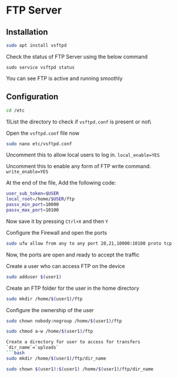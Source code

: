 # FTP Server

## Installation



```bash
sudo apt install vsftpd
```
Check the status of FTP Server using the below command
```
sudo service vsftpd status
```
You can see FTP is active and running smoothly

## Configuration
```bash
cd /etc
``` 
1)List the directory to check if  `vsftpd.conf` is present or not\

Open the `vsftpd.conf` file now 
```bash
sudo nano etc/vsftpd.conf
```
Uncomment this to allow local users to log in.
`local_enable=YES`

Uncomment this to enable any form of FTP write command.
`write_enable=YES`

At the end of the file, 
Add the following code:
```bash
user_sub_token=$USER
local_root=/home/$USER/ftp
passv_min_port=10000
passv_max_port=10100
``` 
Now save it by pressing `Ctrl+X` and then `Y`

Configure the Firewall and open the ports
```bash
sudo ufw allow from any to any port 20,21,10000:10100 proto tcp
```
Now, the ports are open and ready to accept the traffic

Create a user who can access FTP on the device
```bash
sudo adduser $(user1)
```
Create an FTP folder for the user in the home directory
```bash
sudo mkdir /home/$(user1)/ftp
```
Configure the ownership of the user
```bash
sudo chown nobody:nogroup /home/$(user1)/ftp
```
```bash
sudo chmod a-w /home/$(user1)/ftp
```
```bash
Create a directory for user to access for transfers
`dir_name`=`uploads`
```bash
sudo mkdir /home/$(user1)/ftp/dir_name
```
```bash
sudo chown $(user1):$(user1) /home/$(user1)/ftp/dir_name
```
